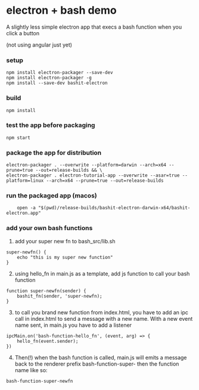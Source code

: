 # electron + bash demo

A slightly less simple electron app that execs a bash function when you click a button

(not using angular just yet)

### setup 
```
npm install electron-packager --save-dev
npm install electron-packager -g
npm install --save-dev bashit-electron
```

### build
```
npm install
```

### test the app before packaging
```
npm start
```

### package the app for distribution
```
electron-packager . --overwrite --platform=darwin --arch=x64 --prune=true --out=release-builds && \
electron-packager . electron-tutorial-app --overwrite --asar=true --platform=linux --arch=x64 --prune=true --out=release-builds
```

### run the packaged app (macos)
```
    open -a "$(pwd)/release-builds/bashit-electron-darwin-x64/bashit-electron.app"
```

### add your own bash functions

1) add your super new fn to bash_src/lib.sh

```
super-newfn() {
    echo "this is my super new function"
}
```

2) using hello_fn in main.js as a template, add js function to call your bash function

```
function super-newfn(sender) {
    bashit_fn(sender, 'super-newfn);
}
```

3) to call you brand new function from index.html, you have to add an ipc call in index.html to send a message with a new name.  With a new event name sent, in main.js you have to add a listener
```
ipcMain.on('bash-function-hello_fn', (event, arg) => {
    hello_fn(event.sender);
})
```

4) Then(!) when the bash function is called, main.js will emits a message back to the renderer prefix bash-function-super- then the function name like so:

```
bash-function-super-newfn
```


